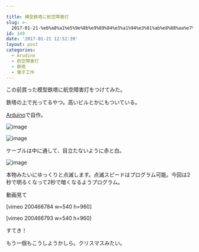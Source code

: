 ```yaml
---

title: 模型鉄塔に航空障害灯
slug: >-
  2017-01-21-%e6%a8%a1%e5%9e%8b%e9%89%84%e5%a1%94%e3%81%ab%e8%88%aa%e7%a9%ba%e9%9a%9c%e5%ae%b3%e7%81%af
id: 149
date: '2017-01-21 12:52:39'
layout: post
categories:
  - Arudino
  - 航空障害灯
  - 鉄塔
  - 電子工作
---
```


この前買った模型鉄塔に航空障害灯をつけてみた。

鉄塔の上で光ってるやつ。高いビルとかにもついている。

[Arduino](http://d.hatena.ne.jp/keyword/Arduino)で自作。

![image](https://cdn-ak.f.st-hatena.com/images/fotolife/p/peipeipe/20190630/20190630170714.jpg)

![image](https://cdn-ak.f.st-hatena.com/images/fotolife/p/peipeipe/20190630/20190630172539.jpg)

ケーブルは中に通して、目立たないように赤と白。

![image](https://cdn-ak.f.st-hatena.com/images/fotolife/p/peipeipe/20190630/20190630170308.jpg)

本物みたいにゆっくりと点滅します。点滅スピードはプログラム可能。今回は2秒で明るくなって2秒で暗くなるようプログラム。

動画見て

[vimeo 200466784 w=540 h=960]

[vimeo 200466793 w=540 h=960]

すてき！

もう一個もこうしようかしら。クリスマスみたい。